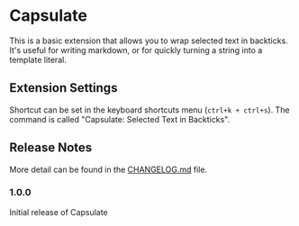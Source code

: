# Capsulate

This is a basic extension that allows you to wrap selected text in backticks. It's useful for writing markdown, or for quickly turning a string into a template literal.

## Extension Settings

Shortcut can be set in the keyboard shortcuts menu (`ctrl+k + ctrl+s`). The command is called "Capsulate: Selected Text in Backticks".

## Release Notes

More detail can be found in the [CHANGELOG.md](CHANGELOG.md) file.

### 1.0.0

Initial release of Capsulate
